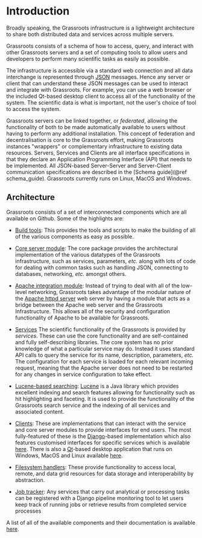 ﻿# Introduction 

Broadly speaking, the Grassroots infrastructure is a lightweight architecture to share both distributed data and services across multiple servers. 

Grassroots consists of a schema of how to access, query, and interact with other Grassroots servers and a set of computing tools to allow users and developers to perform many scientific tasks as easily as possible. 

The infrastructure is accessible via a standard web connection and all data interchange is represented through [JSON](http://json.org/) messages. Hence any server or client that can understand these JSON messages can be used to interact and integrate with Grassroots. For example, you can use a web browser or the included Qt-based desktop client to access all of the functionality of the system. The scientific data is what is important, not the user's choice of tool to access the system.

 Grassroots servers can be linked together, or *federated*, allowing the functionality of both to be made automatically available to users without having to perform any additional installation. 
This concept of federation and decentralisation is core to the Grassroots effort, making Grassroots instances "wrappers" or complementary infrastructure to existing data resources. 
Servers, Services and Clients are all interface specifications in that they declare an Application Programming Interface (API) that needs to be implemented. 
All JSON-based Server-Server and Server-Client communication specifications are described in the [Schema guide](@ref schema_guide). 
Grassroots currently runs on Linux, MacOS and Windows.


## Architecture

Grassroots consists of a set of interconnected components which are all available on Github.
Some of the highlights are:

* [Build tools](https://github.com/TGAC/grassroots-build-tools): This provides the tools and
scripts to make the building of all of the various components as easy as possible.

* [Core server module](https://github.com/TGAC/grassroots-core): The core package provides
the architectural implementation of the various datatypes of the Grassroots infrastructure,
such as services, parameters, *etc.* along with lots of code for dealing with common tasks
such as handling JSON, connecting to databases, networking, *etc.* amongst others.

* [Apache integration module](https://github.com/TGAC/grassroots-server-apache-httpd):
Instead of trying to deal with all of the low-level networking, Grassroots takes advantage
of the modular nature of the [Apache httpd server](http://httpd.apache.org) web server by having a module that acts as a bridge between the Apache web server and the Grassroots Infrastructure. 
This allows all of the security and configuration functionality of Apache to
be available for Grassroots.

* [Services](https://github.com/TGAC/?q=grassroots-service)
The scientific functionality of the Grassroots is provided by *services*. 
These can use the core functionality and are self-contained and fully self-describing libraries. 
The core system has no prior knowledge of what a particular service may do. 
Instead it uses standard API calls to query the service for its name, description, parameters, *etc.* 
The configuration for each service is loaded for each relevant incoming request, meaning that the Apache server does not need to be restarted 
for any changes in service configuration to take effect. 

* [Lucene-based searching](https://github.com/TGAC/grassroots-lucene): [Lucene](https://lucene.apache.org/) is a Java library which provides excellent indexing and search features allowing for functionality such as hit highlighting and faceting.
It is used to provide the functionality of the Grassroots search service and the indexing of all services and associated content.

* [Clients](https://github.com/TGAC/?q=grassroots-client): These are implementations that can interact with the service and core server modules to provide interfaces for end users. 
The most fully-featured of these is the [Django]()-based implementation which also features
customised interfaces for specific services which is 
available [here](https://github.com/TGAC/grassroots_services_django_web).
There is also a [Qt]()-based desktop application that runs on Windows, MacOS and Linux available
[here](https://github.com/TGAC/grassroots-client-qt-desktop). 

* [Filesystem handlers](https://github.com/TGAC/?q=grassroots-handler): These provide functionality to access local, remote, and data grid resources for data storage and interoperability by abstraction.

* [Job tracker](https://github.com/TGAC/grassroots-job-tracker): Any services that carry out analytical or processing tasks can be registered with a Django pipeline monitoring tool to let users keep track of running jobs or retrieve results from completed service processes


A list of all of the available components and their documentation is available [here](). 
